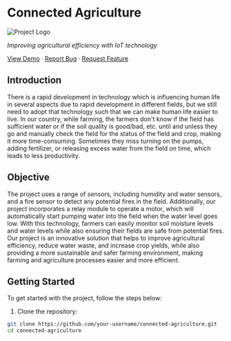 # Connected Agriculture

![Project Logo](path/to/your/logo.png)

*Improving agricultural efficiency with IoT technology*

[View Demo](https://github.com/your-username/connected-agriculture)
·
[Report Bug](https://github.com/your-username/connected-agriculture/issues)
·
[Request Feature](https://github.com/your-username/connected-agriculture/issues)

## Introduction

There is a rapid development in technology which is influencing human life in several aspects due to rapid development in different fields, but we still need to adopt that technology such that we can make human life easier to live. In our country, while farming, the farmers don't know if the field has sufficient water or if the soil quality is good/bad, etc. until and unless they go and manually check the field for the status of the field and crop, making it more time-consuming. Sometimes they miss turning on the pumps, adding fertilizer, or releasing excess water from the field on time, which leads to less productivity.

## Objective

The project uses a range of sensors, including humidity and water sensors, and a fire sensor to detect any potential fires in the field. Additionally, our project incorporates a relay module to operate a motor, which will automatically start pumping water into the field when the water level goes low. With this technology, farmers can easily monitor soil moisture levels and water levels while also ensuring their fields are safe from potential fires. Our project is an innovative solution that helps to improve agricultural efficiency, reduce water waste, and increase crop yields, while also providing a more sustainable and safer farming environment, making farming and agriculture processes easier and more efficient.

## Getting Started

To get started with the project, follow the steps below:

1. Clone the repository:

```bash
git clone https://github.com/your-username/connected-agriculture.git
cd connected-agriculture
